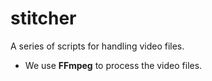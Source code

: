 # stitcher

A series of scripts for handling video files.

- We use **FFmpeg** to process the video files.
